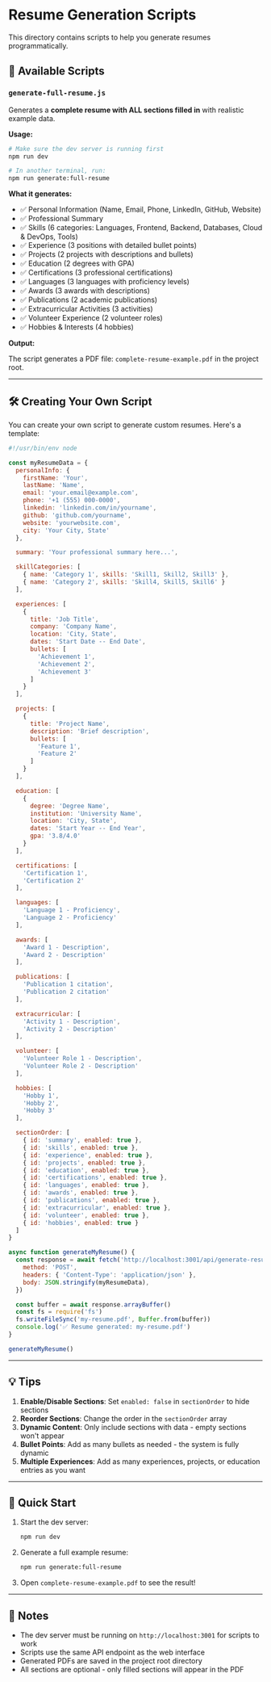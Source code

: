 # Resume Generation Scripts

This directory contains scripts to help you generate resumes programmatically.

## 📄 Available Scripts

### `generate-full-resume.js`

Generates a **complete resume with ALL sections filled in** with realistic example data.

**Usage:**

```bash
# Make sure the dev server is running first
npm run dev

# In another terminal, run:
npm run generate:full-resume
```

**What it generates:**

- ✅ Personal Information (Name, Email, Phone, LinkedIn, GitHub, Website)
- ✅ Professional Summary
- ✅ Skills (6 categories: Languages, Frontend, Backend, Databases, Cloud & DevOps, Tools)
- ✅ Experience (3 positions with detailed bullet points)
- ✅ Projects (2 projects with descriptions and bullets)
- ✅ Education (2 degrees with GPA)
- ✅ Certifications (3 professional certifications)
- ✅ Languages (3 languages with proficiency levels)
- ✅ Awards (3 awards with descriptions)
- ✅ Publications (2 academic publications)
- ✅ Extracurricular Activities (3 activities)
- ✅ Volunteer Experience (2 volunteer roles)
- ✅ Hobbies & Interests (4 hobbies)

**Output:**

The script generates a PDF file: `complete-resume-example.pdf` in the project root.

---

## 🛠️ Creating Your Own Script

You can create your own script to generate custom resumes. Here's a template:

```javascript
#!/usr/bin/env node

const myResumeData = {
  personalInfo: {
    firstName: 'Your',
    lastName: 'Name',
    email: 'your.email@example.com',
    phone: '+1 (555) 000-0000',
    linkedin: 'linkedin.com/in/yourname',
    github: 'github.com/yourname',
    website: 'yourwebsite.com',
    city: 'Your City, State'
  },

  summary: 'Your professional summary here...',

  skillCategories: [
    { name: 'Category 1', skills: 'Skill1, Skill2, Skill3' },
    { name: 'Category 2', skills: 'Skill4, Skill5, Skill6' }
  ],

  experiences: [
    {
      title: 'Job Title',
      company: 'Company Name',
      location: 'City, State',
      dates: 'Start Date -- End Date',
      bullets: [
        'Achievement 1',
        'Achievement 2',
        'Achievement 3'
      ]
    }
  ],

  projects: [
    {
      title: 'Project Name',
      description: 'Brief description',
      bullets: [
        'Feature 1',
        'Feature 2'
      ]
    }
  ],

  education: [
    {
      degree: 'Degree Name',
      institution: 'University Name',
      location: 'City, State',
      dates: 'Start Year -- End Year',
      gpa: '3.8/4.0'
    }
  ],

  certifications: [
    'Certification 1',
    'Certification 2'
  ],

  languages: [
    'Language 1 - Proficiency',
    'Language 2 - Proficiency'
  ],

  awards: [
    'Award 1 - Description',
    'Award 2 - Description'
  ],

  publications: [
    'Publication 1 citation',
    'Publication 2 citation'
  ],

  extracurricular: [
    'Activity 1 - Description',
    'Activity 2 - Description'
  ],

  volunteer: [
    'Volunteer Role 1 - Description',
    'Volunteer Role 2 - Description'
  ],

  hobbies: [
    'Hobby 1',
    'Hobby 2',
    'Hobby 3'
  ],

  sectionOrder: [
    { id: 'summary', enabled: true },
    { id: 'skills', enabled: true },
    { id: 'experience', enabled: true },
    { id: 'projects', enabled: true },
    { id: 'education', enabled: true },
    { id: 'certifications', enabled: true },
    { id: 'languages', enabled: true },
    { id: 'awards', enabled: true },
    { id: 'publications', enabled: true },
    { id: 'extracurricular', enabled: true },
    { id: 'volunteer', enabled: true },
    { id: 'hobbies', enabled: true }
  ]
}

async function generateMyResume() {
  const response = await fetch('http://localhost:3001/api/generate-resume', {
    method: 'POST',
    headers: { 'Content-Type': 'application/json' },
    body: JSON.stringify(myResumeData),
  })

  const buffer = await response.arrayBuffer()
  const fs = require('fs')
  fs.writeFileSync('my-resume.pdf', Buffer.from(buffer))
  console.log('✅ Resume generated: my-resume.pdf')
}

generateMyResume()
```

---

## 💡 Tips

1. **Enable/Disable Sections**: Set `enabled: false` in `sectionOrder` to hide sections
2. **Reorder Sections**: Change the order in the `sectionOrder` array
3. **Dynamic Content**: Only include sections with data - empty sections won't appear
4. **Bullet Points**: Add as many bullets as needed - the system is fully dynamic
5. **Multiple Experiences**: Add as many experiences, projects, or education entries as you want

---

## 🚀 Quick Start

1. Start the dev server:
   ```bash
   npm run dev
   ```

2. Generate a full example resume:
   ```bash
   npm run generate:full-resume
   ```

3. Open `complete-resume-example.pdf` to see the result!

---

## 📝 Notes

- The dev server must be running on `http://localhost:3001` for scripts to work
- Scripts use the same API endpoint as the web interface
- Generated PDFs are saved in the project root directory
- All sections are optional - only filled sections will appear in the PDF

